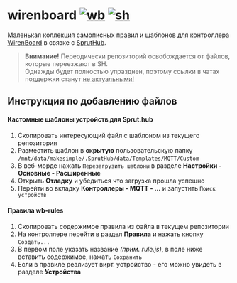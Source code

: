 # wirenboard [![wb](https://img.shields.io/badge/telegram-wb-success)](https://t.me/wirenboard) [![sh](https://img.shields.io/badge/telegram-sh-orange)](https://t.me/SprutAI_SprutHub)

Маленькая коллекция самописных правил и шаблонов для контроллера [WirenBoard](https://wirenboard.com) в связке с [SprutHub](https://spruthub.ru).

> **Внимание!** Переодически репозиторий освобождается от файлов, которые переезжают в SH.   
> Однажды будет полностью упразднен, поэтому ссылки в чатах поддержки станут <ins>не актуальными!</ins>

## Инструкция по добавлению файлов

#### Кастомные шаблоны устройств для Sprut.hub

1. Скопировать интересующий файл с шаблоном из текущего репозитория
1. Разместить шаблон в **скрытую** пользовательскую папку `/mnt/data/makesimple/.SprutHub/data/Templates/MQTT/Custom`
1. В веб-морде нажать `Перезагрузить шаблоны` в разделе **Настройки - Основные - Расширенные**
1. Открыть **Отладку** и убедиться что загрузка прошла успешно
1. Перейти во вкладку **Контроллеры - MQTT - ...** и запустить `Поиск устройств` 

#### Правила wb-rules

1. Скопировать содержимое правила из файла в текущем репозитории
1. На контроллере перейти в раздел **Правила** и нажать кнопку `Создать...`
1. В первом поле указать название *(прим. rule.js)*, в поле ниже вставить содержимое, нажать `Сохранить`
1. Если в правиле реализует вирт. устройство - его можно увидеть в разделе **Устройства**